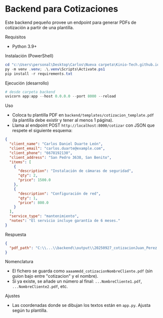 # Backend para Cotizaciones

Este backend pequeño provee un endpoint para generar PDFs de cotización a partir de una plantilla.

Requisitos
- Python 3.9+

Instalación (PowerShell)

```powershell
cd "c:\Users\personal\Desktop\Carlos\Nueva carpeta\Kinio-Tech.github.io\backend"
py -m venv .venv; .\.venv\Scripts\Activate.ps1
pip install -r requirements.txt
```

Ejecución (desarrollo)

```powershell
# desde carpeta backend
uvicorn app:app --host 0.0.0.0 --port 8000 --reload
```

Uso
- Coloca tu plantilla PDF en `backend/templates/cotizacion_template.pdf` (la plantilla debe existir y tener al menos 1 página).
- Llama al endpoint POST `http://localhost:8000/cotizar` con JSON que respete el siguiente esquema:

```json
{
  "client_name": "Carlos Daniel Duarte León",
  "client_email": "carlos.duarte@example.com",
  "client_phone": "6678192130",
  "client_address": "San Pedro 3638, San Benito",
  "items": [
    {
      "description": "Instalación de cámaras de seguridad",
      "qty": 2,
      "price": 1500.0
    },
    {
      "description": "Configuración de red",
      "qty": 1,
      "price": 800.0
    }
  ],
  "service_type": "mantenimiento",
  "notes": "El servicio incluye garantía de 6 meses."
}
```

Respuesta
```json
{
  "pdf_path": "C:\\...\\backend\\output\\20250927_cotizacionJuan_Perez.pdf"
}
```

Nomenclatura
- El fichero se guarda como `aaaammdd_cotizacionNombreCliente.pdf` (sin guion bajo entre "cotizacion" y el nombre).
- Si ya existe, se añade un número al final: `...NombreCliente1.pdf`, `...NombreCliente2.pdf`, etc.

Ajustes
- Las coordenadas donde se dibujan los textos están en `app.py`. Ajusta según tu plantilla.
